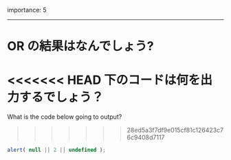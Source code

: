 importance: 5

---

# OR の結果はなんでしょう?

<<<<<<< HEAD
下のコードは何を出力するでしょう？
=======
What is the code below going to output?
>>>>>>> 28ed5a3f7df9e015cf81c126423c76c9408d7117

```js
alert( null || 2 || undefined );
```
